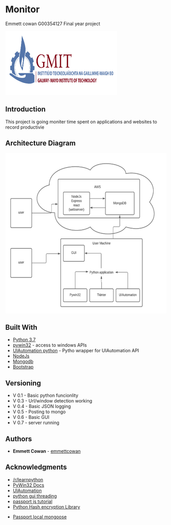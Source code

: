 # Monitor
Emmett cowan G00354127 Final year project

<img width="350" height="200" src="./pictures/gmit.jpg">

## Introduction
This project is going moniter time spent on applications and websites to record productivie 



## Architecture Diagram

<img width="600" height="500" src="./pictures/arch diagramv3.png">

## Built With

* [Python 3.7](https://www.python.org/)
* [pywin32](https://github.com/mhammond/pywin32) - access to windows APIs
* [UIAutomation python](https://github.com/yinkaisheng/Python-UIAutomation-for-Windows) - Pytho  wrapper for UIAutomation API
* [NodeJs](https://nodejs.org/en/)
* [Mongodb](https://www.mongodb.com/3)
* [Bootstrap](https://getbootstrap.com/)

## Versioning

* V 0.1  - Basic python funcionlity
* V 0.3  - Url/window detection working  
* V 0.4  - Basic JSON logging
* V 0.5  - Posting to mongo
* V 0.6  - Basic GUI
* V 0.7  - server running 

## Authors

* **Emmett Cowan** - [emmettcowan](https://github.com/emmettcowan)

## Acknowledgments

* [/r/learnpython](https://www.reddit.com/r/learnpython/)  
* [PyWin32 Docs](http://timgolden.me.uk/pywin32-docs/contents.html)  
* [UIAutomation](https://github.com/yinkaisheng/Python-UIAutomation-for-Windows)  
* [python gui threading](https://stackoverflow.com/questions/53794930/starting-and-stopping-a-thread-from-a-gui)
* [passport js tutorial](https://www.sitepoint.com/local-authentication-using-passport-node-js/)
* [Python Hash encryption Library](https://docs.python.org/3/library/hashlib.html)
- [Passport local mongoose](https://www.npmjs.com/package/passport-local-mongoose)
